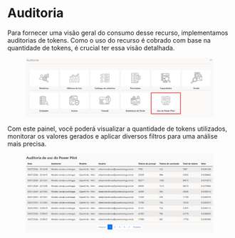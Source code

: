 # Auditoria

Para fornecer uma visão geral do consumo desse recurso, implementamos auditorias de tokens. Como o uso do recurso é cobrado com base na quantidade de tokens, é crucial ter essa visão detalhada.

<figure><img src="../../.gitbook/assets/image (76).png" alt=""><figcaption></figcaption></figure>

Com este painel, você poderá visualizar a quantidade de tokens utilizados, monitorar os valores gerados e aplicar diversos filtros para uma análise mais precisa.

<figure><img src="../../.gitbook/assets/image (77).png" alt=""><figcaption></figcaption></figure>
